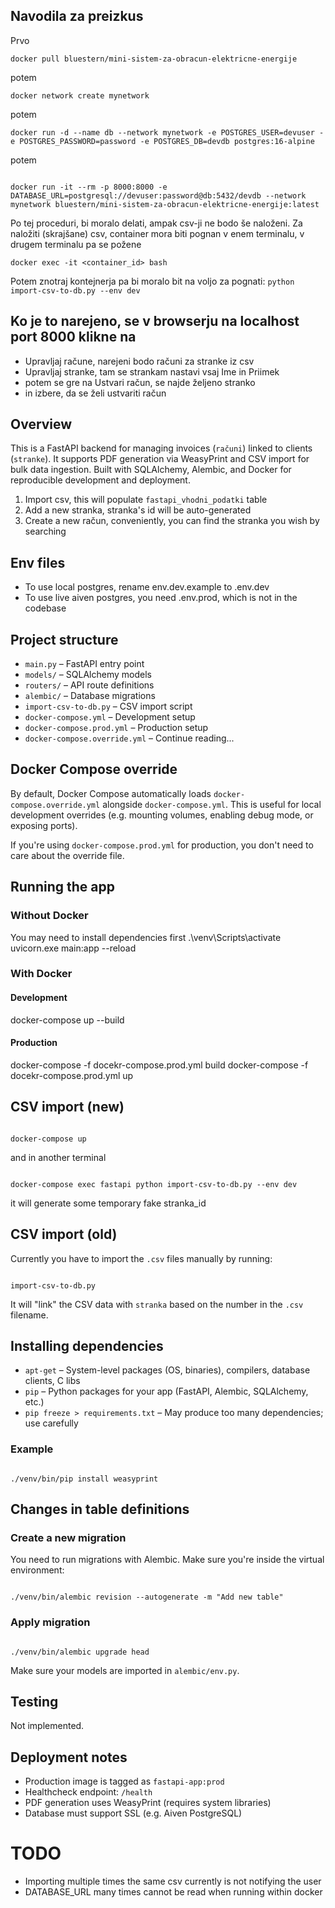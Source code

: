 ## Navodila za preizkus

Prvo

```
docker pull bluestern/mini-sistem-za-obracun-elektricne-energije
```

potem

```
docker network create mynetwork

```

potem

```
docker run -d --name db --network mynetwork -e POSTGRES_USER=devuser -e POSTGRES_PASSWORD=password -e POSTGRES_DB=devdb postgres:16-alpine

```

potem

```

docker run -it --rm -p 8000:8000 -e DATABASE_URL=postgresql://devuser:password@db:5432/devdb --network mynetwork bluestern/mini-sistem-za-obracun-elektricne-energije:latest

```

Po tej proceduri, bi moralo delati, ampak csv-ji ne bodo še naloženi.
Za naložiti (skrajšane) csv, container mora biti pognan v enem terminalu, v drugem terminalu pa se požene

```
docker exec -it <container_id> bash
```

Potem znotraj kontejnerja pa bi moralo bit na voljo za pognati:
`python import-csv-to-db.py --env dev`

## Ko je to narejeno, se v browserju na localhost port 8000 klikne na

- Upravljaj račune, narejeni bodo računi za stranke iz csv
- Upravljaj stranke, tam se strankam nastavi vsaj Ime in Priimek
- potem se gre na Ustvari račun, se najde željeno stranko
- in izbere, da se želi ustvariti račun

## Overview

This is a FastAPI backend for managing invoices (`računi`) linked to clients (`stranke`). It supports PDF generation via WeasyPrint and CSV import for bulk data ingestion. Built with SQLAlchemy, Alembic, and Docker for reproducible development and deployment.

1. Import csv, this will populate `fastapi_vhodni_podatki` table
2. Add a new stranka, stranka's id will be auto-generated
3. Create a new račun, conveniently, you can find the stranka you wish by searching

## Env files

- To use local postgres, rename env.dev.example to .env.dev
- To use live aiven postgres, you need .env.prod, which is not in the codebase

## Project structure

- `main.py` – FastAPI entry point
- `models/` – SQLAlchemy models
- `routers/` – API route definitions
- `alembic/` – Database migrations
- `import-csv-to-db.py` – CSV import script
- `docker-compose.yml` – Development setup
- `docker-compose.prod.yml` – Production setup
- `docker-compose.override.yml` – Continue reading...

## Docker Compose override

By default, Docker Compose automatically loads `docker-compose.override.yml` alongside `docker-compose.yml`. This is useful for local development overrides (e.g. mounting volumes, enabling debug mode, or exposing ports).

If you're using `docker-compose.prod.yml` for production, you don't need to care about the override file.

## Running the app

### Without Docker

You may need to install dependencies first
.\venv\Scripts\activate
uvicorn.exe main:app --reload

### With Docker

#### Development

docker-compose up --build

#### Production

docker-compose -f docekr-compose.prod.yml build
docker-compose -f docekr-compose.prod.yml up

## CSV import (new)

```

docker-compose up

```

and in another terminal

```

docker-compose exec fastapi python import-csv-to-db.py --env dev

```

it will generate some temporary fake stranka_id

## CSV import (old)

Currently you have to import the `.csv` files manually by running:

```

import-csv-to-db.py

```

It will "link" the CSV data with `stranka` based on the number in the `.csv` filename.

## Installing dependencies

- `apt-get` – System-level packages (OS, binaries), compilers, database clients, C libs
- `pip` – Python packages for your app (FastAPI, Alembic, SQLAlchemy, etc.)
- `pip freeze > requirements.txt` – May produce too many dependencies; use carefully

### Example

```

./venv/bin/pip install weasyprint

```

## Changes in table definitions

### Create a new migration

You need to run migrations with Alembic. Make sure you're inside the virtual environment:

```

./venv/bin/alembic revision --autogenerate -m "Add new table"

```

### Apply migration

```

./venv/bin/alembic upgrade head

```

Make sure your models are imported in `alembic/env.py`.

## Testing

Not implemented.

## Deployment notes

- Production image is tagged as `fastapi-app:prod`
- Healthcheck endpoint: `/health`
- PDF generation uses WeasyPrint (requires system libraries)
- Database must support SSL (e.g. Aiven PostgreSQL)

# TODO

- Importing multiple times the same csv currently is not notifying the user
- DATABASE_URL many times cannot be read when running within docker

```

```

```

```

